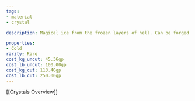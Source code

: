 ```yaml
---
tags:
- material
- crystal

description: Magical ice from the frozen layers of hell. Can be forged and formed as easily as steel. It is gray-blue and almost completely opaque.

properties:
- Cold
rarity: Rare
cost_kg_uncut: 45.36gp
cost_lb_uncut: 100.00gp
cost_kg_cut: 113.40gp
cost_lb_cut: 250.00gp
---
```

[[Crystals Overview]]